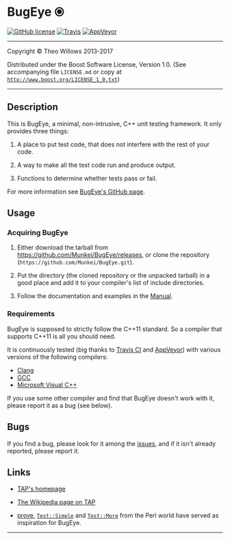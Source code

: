 # BugEye ⦿ #

[![GitHub license](https://img.shields.io/github/license/Munkei/BugEye.svg?style=flat-square)](https://github.com/Munkei/BugEye/blob/master/LICENSE.md)
[![Travis](https://img.shields.io/travis/Munkei/BugEye.svg?style=flat-square)](https://travis-ci.org/Munkei/BugEye)
[![AppVeyor](https://img.shields.io/appveyor/ci/biffen/bugeye.svg?style=flat-square)](https://ci.appveyor.com/project/biffen/bugeye)

---

Copyright © Theo Willows 2013-2017

Distributed under the Boost Software License, Version 1.0. (See accompanying
file `LICENSE.md` or copy at
[`http://www.boost.org/LICENSE_1_0.txt`](http://www.boost.org/LICENSE_1_0.txt))

---

## Description ##

This is BugEye, a minimal, non-intrusive, C++ unit testing framework.  It only
provides three things:

1.  A place to put test code, that does not interfere with the rest of your
    code.

2.  A way to make all the test code run and produce output.

3.  Functions to determine whether tests pass or fail.

For more information see [BugEye's GitHub page].

## Usage ##

### Acquiring BugEye ###

1.  Either download the tarball from
    <https://github.com/Munkei/BugEye/releases>, or clone the repository
    (`https://github.com/Munkei/BugEye.git`).

2.  Put the directory (the cloned repository or the unpacked tarball) in a good
    place and add it to your compiler's list of include directories.

3.  Follow the documentation and examples in the [Manual].

### Requirements ###

BugEye is supposed to strictly follow the C++11 standard. So a compiler that
supports C++11 is all you should need.

It is continuously tested (big thanks to [Travis CI] and [AppVeyor]) with various
versions of the following compilers:

*   [Clang]
*   [GCC]
*   [Microsoft Visual C++]

If you use some other compiler and find that BugEye doesn't work with it, please
report it as a bug (see below).

## Bugs ##

If you find a bug, please look for it among the [issues], and if it isn't
already reported, please report it.

## Links ##

*   [TAP's homepage]

*   [The Wikipedia page on TAP]

*   [prove], [`Test::Simple`] and [`Test::More`] from the Perl world have served
    as inspiration for BugEye.

---

  [AppVeyor]: https://ci.appveyor.com/project/biffen/bugeye

  [Clang]: https://clang.llvm.org

  [GCC]: https://gcc.gnu.org/

  [BugEye's GitHub page]: https://github.com/Munkei/BugEye

  [issues]: https://github.com/Munkei/BugEye/issues

  [manual]: MANUAL.md

  [Microsoft Visual C++]: https://docs.microsoft.com/en-gb/cpp

  [prove]: http://perldoc.perl.org/prove.html

  [TAP's homepage]: https://testanything.org

  [`Test::More`]: https://metacpan.org/module/Test::More

  [`Test::Simple`]: https://metacpan.org/module/Test::Simple

  [The Wikipedia page on TAP]: https://en.wikipedia.org/wiki/Test_Anything_Protocol

  [Travis CI]: https://travis-ci.org/Munkei/BugEye

<!--
LocalWords:  AppVeyor BugEye BugEye's TAP's md
-->
